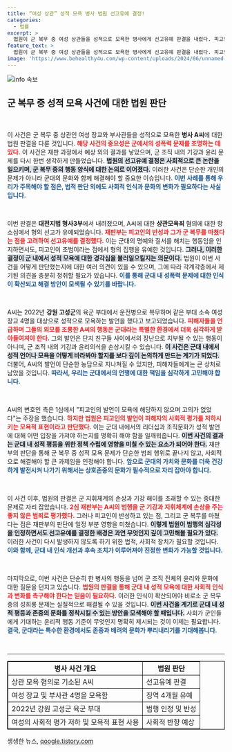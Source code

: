 ```yaml
---
title: “여성 상관” 성적 모욕 병사 법원 선고유예 결정!
categories:
  - 법률
excerpt: >
  법원이 군 복무 중 여성 상관들을 성적으로 모욕한 병사에게 선고유예 판결을 내렸다. 피고인의 반성과 향후 가능성을 감안한 결정이지만, 군 기강 훼손 우려는 여전히 남아 있어 논란이 일고 있다.
feature_text: >
  법원이 군 복무 중 여성 상관들을 성적으로 모욕한 병사에게 선고유예 판결을 내렸다. 피고인의 반성과 향후 가능성을 감안한 결정이지만, 군 기강 훼손 우려는 여전히 남아 있어 논란이 일고 있다.
image: 'https://www.behealthy4u.com/wp-content/uploads/2024/06/unnamed-file.png'
---
```


<p><img src="https://www.behealthy4u.com/wp-content/uploads/2024/06/unnamed-file.png" alt="info 속보" /></p>

<h2 data-ke-size="size26">군 복무 중 성적 모욕 사건에 대한 법원 판단</h2>

<p data-ke-size="size16">&nbsp;</p>

<p>이 사건은 군 복무 중 상관인 여성 장교와 부사관들을 성적으로 모욕한 <strong>병사 A씨</strong>에 대한 법원 판결을 다룬 것입니다. <b><span style="color: #ee2323;">해당 사건의 중요성은 군에서의 성폭력 문제를 조명하는 데 있다.</span></b> 이 사건은 재판 과정에서 예상 외의 결과를 낳았으며, 군 조직 내의 기강과 윤리 문제를 다시 한번 생각하게 만들었습니다. <b><span style="background-color: #21538527;">법원의 선고유예 결정은 사회적으로 큰 논란을 일으키며, 군 복무 중의 행동 양식에 대한 논의로 이어졌다.</span></b> 이러한 사건은 단순한 개인의 문제가 아니라 군대의 문화와 함께 해결해야 할 중요한 이슈입니다. <b><span style="color: #1a5490;">이번 사례를 통해 우리가 주목해야 할 점은, 법적 판단 외에도 사회적 인식과 문화의 변화가 필요하다는 사실입니다.</span></b></p>

<p data-ke-size="size16">&nbsp;</p>

<p>이번 판결은 <strong>대전지법 형사3부</strong>에서 내려졌으며, A씨에 대한 <strong>상관모욕죄</strong> 혐의에 대한 항소심에서 형의 선고가 유예되었습니다. <b><span style="color: #ee2323;">재판부는 피고인의 반성과 그가 군 복무를 마쳤다는 점을 고려하여 선고유예를 결정했다.</span></b> 이는 군대의 명예와 질서를 해치는 행동임을 인지하면서도, 피고인이 초범이라는 점에서 형의 집행을 유예한 것입니다. <b><span style="background-color: #21538527;">그러나, 이러한 결정이 군 내에서 성적 모욕에 대한 경각심을 불러일으킬지는 의문이다.</span></b> 법원이 이번 사건을 어떻게 판단했는지에 대한 여러 의견이 있을 수 있으며, 그에 따라 각계각층에서 제기된 의견을 충분히 청취할 필요가 있습니다. <b><span style="color: #1a5490;">이를 통해 군대 내 성폭력 문제에 대한 인식이 확산되고 해결 방안이 모색될 수 있기를 바랍니다.</span></b></p>

<p data-ke-size="size16">&nbsp;</p>

<p>A씨는 2022년 <strong>강원 고성군</strong>의 육군 부대에서 운전병으로 복무하며 같은 부대 소속 여성 장교 4명을 대상으로 성적으로 모욕하는 발언을 했다고 보고되었습니다. <b><span style="color: #ee2323;">피해자들을 언급하며 그들의 외모를 조롱한 A씨의 행동은 군대라는 특별한 환경에서 더욱 심각하게 받아들여져야 한다.</span></b> 그의 발언은 단지 친구들 사이에서의 장난으로 치부될 수 있는 행동이 아니며, 군 조직 내의 기강과 윤리의식을 손상시킬 수 있습니다. <b><span style="background-color: #21538527;">이 사건은 군대 내에서 성적 언어나 모욕을 어떻게 바라봐야 할지를 보다 깊이 논의하게 만드는 계기가 되었다.</span></b> 더불어, A씨의 발언이 단순한 농담으로 지나쳐질 수 있지만, 피해자들에게는 큰 상처로 남았을 것입니다. <b><span style="color: #1a5490;">따라서, 우리는 군대에서의 언행에 대한 책임을 심각하게 고민해야 합니다.</span></b></p>

<p data-ke-size="size16">&nbsp;</p>

<p>A씨의 변호인 측은 1심에서 "피고인의 발언이 모욕에 해당하지 않으며 고의가 없었다"는 주장을 했습니다. <b><span style="color: #ee2323;">하지만 법원은 피고인의 발언이 피해자의 사회적 평가를 저하시키는 모욕적 표현이라고 판단했다.</span></b> 이는 군대 내에서의 리더십과 조직문화가 성적 발언에 대해 어떤 입장을 가져야 하는지를 명확히 해야 함을 일깨워줍니다. <b><span style="background-color: #21538527;">이번 사건의 결과는 군대 내 성적 평등을 위한 정책 수립에 영향을 미칠 수 있는 요소가 되어야 한다.</span></b> 재판부의 판단을 통해 군 복무 중 성적 모욕 문제가 단순한 범죄 행위로 끝나지 않고, 사회적으로 해결해야 할 큰 과제임을 인정해야 합니다. <b><span style="color: #1a5490;">앞으로 군대의 가치와 문화를 더욱 건강하게 발전시켜 나가기 위해서는 상호존중의 문화가 필수적으로 자리 잡아야 합니다.</span></b></p>

<p data-ke-size="size16">&nbsp;</p>

<p>이 사건 이후, 법원의 판결은 군 지휘체계의 손상과 기강 해이를 초래할 수 있는 중대한 문제로 자리 잡았습니다. <b><span style="color: #ee2323;">2심 재판부는 A씨의 범행을 군 기강과 지휘체계에 손상을 주는 좋지 않은 범죄로 평가했다.</span></b> 그러나 피고인이 반성하고 있는 점, 그리고 군 복무를 마쳤다는 점은 재판부의 판단에 일정 부분 영향을 미쳤습니다. <b><span style="background-color: #21538527;">이렇게 법원이 범행의 심각성을 인정하면서도 선고유예를 결정한 배경은 과연 무엇인지 깊이 고민해볼 필요가 있다.</span></b> 이러한 사건이 다시 발생하지 않도록 하기 위한 법적, 사회적 장치가 필요할 것입니다. <b><span style="color: #1a5490;">이와 함께, 군대 내 인식 개선과 후속 조치가 이루어져야 진정한 변화가 가능할 것입니다.</span></b></p>

<p data-ke-size="size16">&nbsp;</p>

<p>마지막으로, 이번 사건은 단순히 한 병사의 행동을 넘어 군 조직 전체의 윤리와 문화에 대한 질문을 던지고 있습니다. <b><span style="color: #ee2323;">법원의 판결을 통해 군대 내 성적 모욕에 대한 사회적 인식과 변화를 촉구해야 한다는 믿음이 필요하다.</span></b> 이러한 인식이 확산되어야 비로소 군 복무 중의 성희롱 문제는 실질적으로 해결될 수 있을 것입니다. <b><span style="background-color: #21538527;">이번 사건을 계기로 군대 내 성적 평등과 존중의 문화를 정착시킬 수 있는 방안을 모색해야 할 때입니다.</span></b> 사회가 군인들에게 기대하는 윤리적 행동 기준이 무엇인지 명확히 제시되는 것이 이제는 필요합니다. <b><span style="color: #1a5490;">결국, 군대라는 특수한 환경에서도 존중과 배려의 문화가 뿌리내리기를 기대해봅니다.</span></b></p>

<p data-ke-size="size16">&nbsp;</p>

<hr>

<table style="border-collapse: collapse; width: 100%; border: 1px solid black;">
    <tbody>
        <tr>
            <td style="border: 1px solid black; text-align: center; height: 17px;"><b>병사 사건 개요</b></td>
            <td style="border: 1px solid black; text-align: center; height: 17px;"><b>법원 판단</b></td>
        </tr>
        <tr>
            <td style="border: 1px solid black;">상관 모욕 혐의로 기소된 A씨</td>
            <td style="border: 1px solid black;">선고유예 판결</td>
        </tr>
        <tr>
            <td style="border: 1px solid black;">여성 장교 및 부사관 4명을 모욕함</td>
            <td style="border: 1px solid black;">징역 4개월 유예</td>
        </tr>
        <tr>
            <td style="border: 1px solid black;">2022년 강원 고성군 육군 부대</td>
            <td style="border: 1px solid black;">범행 인정 및 반성</td>
        </tr>
        <tr>
            <td style="border: 1px solid black;">여성의 사회적 평가 저하 및 모욕적 표현 사용</td>
            <td style="border: 1px solid black;">사회적 반향 예상</td>
        </tr>
    </tbody>
</table>
생생한 뉴스, <a href="https://qoogle.tistory.com" rel="dofollow">qoogle.tistory.com</a>


